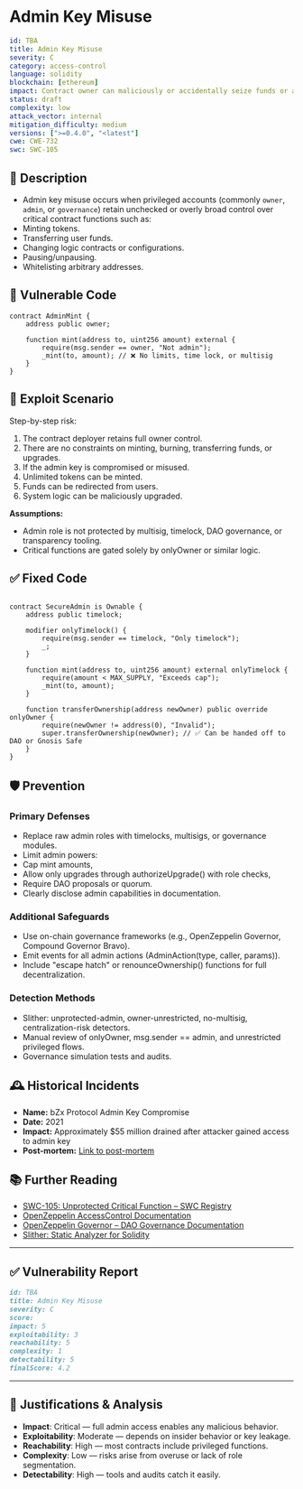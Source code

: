 # Admin Key Misuse

```YAML
id: TBA
title: Admin Key Misuse 
severity: C
category: access-control
language: solidity
blockchain: [ethereum]
impact: Contract owner can maliciously or accidentally seize funds or alter core behavior
status: draft
complexity: low
attack_vector: internal
mitigation_difficulty: medium
versions: [">=0.4.0", "<latest"]
cwe: CWE-732
swc: SWC-105
```

## 📝 Description

- Admin key misuse occurs when privileged accounts (commonly `owner`, `admin`, or `governance`) retain unchecked or overly broad control over critical contract functions such as:
- Minting tokens.
- Transferring user funds.
- Changing logic contracts or configurations.
- Pausing/unpausing.
- Whitelisting arbitrary addresses.


## 🚨 Vulnerable Code

```solidity
contract AdminMint {
    address public owner;

    function mint(address to, uint256 amount) external {
        require(msg.sender == owner, "Not admin");
        _mint(to, amount); // ❌ No limits, time lock, or multisig
    }
}
```

## 🧪 Exploit Scenario

Step-by-step risk:

1. The contract deployer retains full owner control.
2. There are no constraints on minting, burning, transferring funds, or upgrades.
3. If the admin key is compromised or misused.
4. Unlimited tokens can be minted.
5. Funds can be redirected from users.
6. System logic can be maliciously upgraded.

**Assumptions:**

- Admin role is not protected by multisig, timelock, DAO governance, or transparency tooling.
- Critical functions are gated solely by onlyOwner or similar logic.

## ✅ Fixed Code

```solidity

contract SecureAdmin is Ownable {
    address public timelock;

    modifier onlyTimelock() {
        require(msg.sender == timelock, "Only timelock");
        _;
    }

    function mint(address to, uint256 amount) external onlyTimelock {
        require(amount < MAX_SUPPLY, "Exceeds cap");
        _mint(to, amount);
    }

    function transferOwnership(address newOwner) public override onlyOwner {
        require(newOwner != address(0), "Invalid");
        super.transferOwnership(newOwner); // ✅ Can be handed off to DAO or Gnosis Safe
    }
}
```

## 🛡️ Prevention

### Primary Defenses

- Replace raw admin roles with timelocks, multisigs, or governance modules.
- Limit admin powers:
- Cap mint amounts,
- Allow only upgrades through authorizeUpgrade() with role checks,
- Require DAO proposals or quorum.
- Clearly disclose admin capabilities in documentation.

### Additional Safeguards

- Use on-chain governance frameworks (e.g., OpenZeppelin Governor, Compound Governor Bravo).
- Emit events for all admin actions (AdminAction(type, caller, params)).
- Include "escape hatch" or renounceOwnership() functions for full decentralization.

### Detection Methods

- Slither: unprotected-admin, owner-unrestricted, no-multisig, centralization-risk detectors.
- Manual review of onlyOwner, msg.sender == admin, and unrestricted privileged flows.
- Governance simulation tests and audits.

## 🕰️ Historical Incidents

- **Name:** bZx Protocol Admin Key Compromise 
- **Date:** 2021 
- **Impact:** Approximately $55 million drained after attacker gained access to admin key 
- **Post-mortem:** [Link to post-mortem](https://rekt.news/bzx-rekt/) 


## 📚 Further Reading

- [SWC-105: Unprotected Critical Function – SWC Registry](https://swcregistry.io/docs/SWC-105/) 
- [OpenZeppelin AccessControl Documentation](https://docs.openzeppelin.com/contracts/4.x/api/access)
- [OpenZeppelin Governor – DAO Governance Documentation](https://docs.openzeppelin.com/contracts/4.x/api/governance) 
- [Slither: Static Analyzer for Solidity](https://github.com/crytic/slither) 

---

## ✅ Vulnerability Report 

```markdown
id: TBA
title: Admin Key Misuse 
severity: C
score:
impact: 5         
exploitability: 3 
reachability: 5   
complexity: 1     
detectability: 5 
finalScore: 4.2

```

---

## 📄 Justifications & Analysis

- **Impact**: Critical — full admin access enables any malicious behavior.
- **Exploitability**: Moderate — depends on insider behavior or key leakage.
- **Reachability**: High — most contracts include privileged functions.
- **Complexity**: Low — risks arise from overuse or lack of role segmentation.
- **Detectability**: High — tools and audits catch it easily.